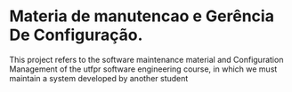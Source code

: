 # Materia de manutencao e Gerência De Configuração. 
This project refers to the software maintenance material and 
Configuration Management of the utfpr software engineering course, in which we must maintain a system developed by another student
